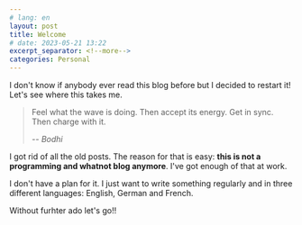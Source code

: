 ```yaml
---
# lang: en
layout: post
title: Welcome
# date: 2023-05-21 13:22
excerpt_separator: <!--more-->
categories: Personal
---
```


I don't know if anybody ever read this blog before but I decided to restart it! Let's see where this takes me.

> Feel what the wave is doing. Then accept its energy. Get in sync. Then charge with it.
>
> -- <cite>Bodhi</cite>

<!--more-->

I got rid of all the old posts. The reason for that is easy: **this is not a programming and whatnot blog anymore**. I've got enough of that at work.

I don't have a plan for it. I just want to write something regularly and in three different languages: English, German and French.

Without furhter ado let's go!!